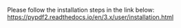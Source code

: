 Please follow the installation steps in the link below:
https://pypdf2.readthedocs.io/en/3.x/user/installation.html
